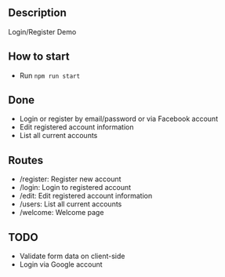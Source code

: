 ## Description
Login/Register Demo

## How to start
* Run `npm run start`

## Done
* Login or register by email/password or via Facebook account
* Edit registered account information
* List all current accounts

## Routes
 * /register: Register new account
 * /login: Login to registered account
 * /edit: Edit registered account information
 * /users: List all current accounts
 * /welcome: Welcome page

## TODO
* Validate form data on client-side
* Login via Google account
